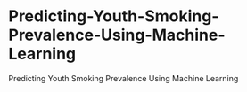 # Predicting-Youth-Smoking-Prevalence-Using-Machine-Learning
Predicting Youth Smoking Prevalence Using Machine Learning
